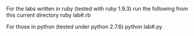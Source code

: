 For the labs written in ruby (tested with ruby 1.9.3) run the following from this current directory
ruby lab#.rb

For those in python (tested under python 2.7.6)
python lab#.py
